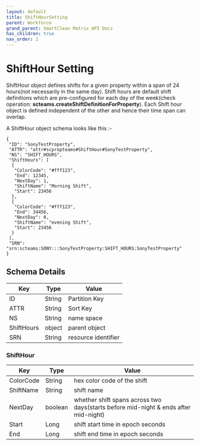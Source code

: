 ```yaml
---
layout: default
title: ShiftHourSetting
parent: Workforce
grand_parent: SmartClean Matrix API Docs
has_children: true
nav_order: 2
---
```


# ShiftHour Setting
ShiftHour object defines shifts for a given property within a span of 24 hours(not necessarily in the same day).  Shift hours are default shift definitions which are pre-configured for each day of the week(check operation: **scteams.createShiftDefinitionForProperty**). Each Shift hour object is defined independent of the other and hence their time span can overlap.

A ShiftHour object schema looks like this :-

```
{
 "ID": "SonyTestProperty",
 "ATTR": "attr#scpropteams#ShiftHour#SonyTestProperty",
 "NS": "SHIFT_HOURS",
 "ShiftHours": [
  {
   "ColorCode": "#fff123",
   "End": 12345,
   "NextDay": 1,
   "ShiftName": "Morning Shift",
   "Start": 23456
  },
  {
   "ColorCode": "#fff123",
   "End": 34456,
   "NextDay": 0,
   "ShiftName": "evening Shift",
   "Start": 23456
  }
 ],
 "SRN": "srn:scteams:SONY:::SonyTestProperty:SHIFT_HOURS:SonyTestProperty"
}
```

## Schema Details

|Key|Type|Value|
|---|---|---|
|ID|String|Partition Key|
|ATTR|String|Sort Key|
|NS|String|name space|
|ShiftHours|object|parent object|
|SRN|String|resource identifier|

### ShiftHour

|Key|Type|Value|
|---|---|---|
|ColorCode|String|hex color code of the shift|
|ShiftName|String|shift name|
|NextDay|boolean|whether shift spans across two days(starts before mid-night & ends after mid-night)|
|Start|Long|shift start time in epoch seconds|
|End|Long|shift end time in epoch seconds|